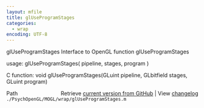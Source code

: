 ```yaml
---
layout: mfile
title: glUseProgramStages
categories:
  - wrap
encoding: UTF-8
---
```


glUseProgramStages  Interface to OpenGL function glUseProgramStages  

usage:  glUseProgramStages( pipeline, stages, program )  

C function:  void glUseProgramStages(GLuint pipeline, GLbitfield stages, GLuint program)  


<div class="code_header" style="text-align:right;">
  <span style="float:left;">Path&nbsp;&nbsp;</span> <span class="counter">Retrieve <a href=
  "https://raw.github.com/Psychtoolbox-3/Psychtoolbox-3/beta/./PsychOpenGL/MOGL/wrap/glUseProgramStages.m">current version from GitHub</a> | View <a href=
  "https://github.com/Psychtoolbox-3/Psychtoolbox-3/commits/beta/./PsychOpenGL/MOGL/wrap/glUseProgramStages.m">changelog</a></span>
</div>
<div class="code">
  <code>./PsychOpenGL/MOGL/wrap/glUseProgramStages.m</code>
</div>
